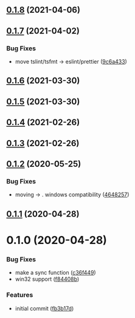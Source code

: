 ## [0.1.8](https://github.com/tufan-io/tufan-datauri/compare/0.1.7...0.1.8) (2021-04-06)



## [0.1.7](https://github.com/tufan-io/tufan-datauri/compare/0.1.6...0.1.7) (2021-04-02)


### Bug Fixes

* move tslint/tsfmt -> eslint/prettier ([9c6a433](https://github.com/tufan-io/tufan-datauri/commit/9c6a433f1d106406dc88811c4c4b68fe0c734e9f))



## [0.1.6](https://github.com/tufan-io/tufan-datauri/compare/0.1.5...0.1.6) (2021-03-30)



## [0.1.5](https://github.com/tufan-io/tufan-datauri/compare/0.1.4...0.1.5) (2021-03-30)



## [0.1.4](https://github.com/tufan-io/tufan-datauri/compare/0.1.3...0.1.4) (2021-02-26)



## [0.1.3](https://github.com/tufan-io/tufan-datauri/compare/0.1.2...0.1.3) (2021-02-26)



<a name="0.1.2"></a>
## [0.1.2](https://github.com/tufan-io/tufan-datauri/compare/0.1.1...0.1.2) (2020-05-25)


### Bug Fixes

* moving  -> . windows compatibility ([4648257](https://github.com/tufan-io/tufan-datauri/commit/4648257))



<a name="0.1.1"></a>
## [0.1.1](https://github.com/tufan-io/tufan-datauri/compare/0.1.0...0.1.1) (2020-04-28)



<a name="0.1.0"></a>
# 0.1.0 (2020-04-28)


### Bug Fixes

* make  a sync function ([c36f449](https://github.com/tufan-io/tufan-datauri/commit/c36f449))
* win32 support ([f84408b](https://github.com/tufan-io/tufan-datauri/commit/f84408b))


### Features

* initial commit ([fb3b17d](https://github.com/tufan-io/tufan-datauri/commit/fb3b17d))




